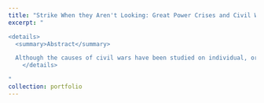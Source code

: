 ```yaml
---
title: "Strike When they Aren't Looking: Great Power Crises and Civil War Onset (with David Carter)"
excerpt: "

<details>
  <summary>Abstract</summary>

  Although the causes of civil wars have been studied on individual, organizational and state levels, their systemic links to global crises have largely been neglected. We argue that the instability great powers go through increases the likelihood of violent turmoil in allied countries. In times of systemic instability, global powers’ authority over the political divisions i n the countries within their sphere of influence weakens. This weakening opens up venues for the empowerment of the violent opposition, leading to a civil war. Our theory is supported by a set of indicators for systemic instability including economic, military, intelligence and material indicators. We further test the mechanisms of this link by showing that great powers in crisis lose influence in allied countries. Our work offers a novel explanation for civil war which can explain the abundance of civil war onsets in 1970s, 1990s and 2010s. 
    </details>

"
collection: portfolio
---
```



